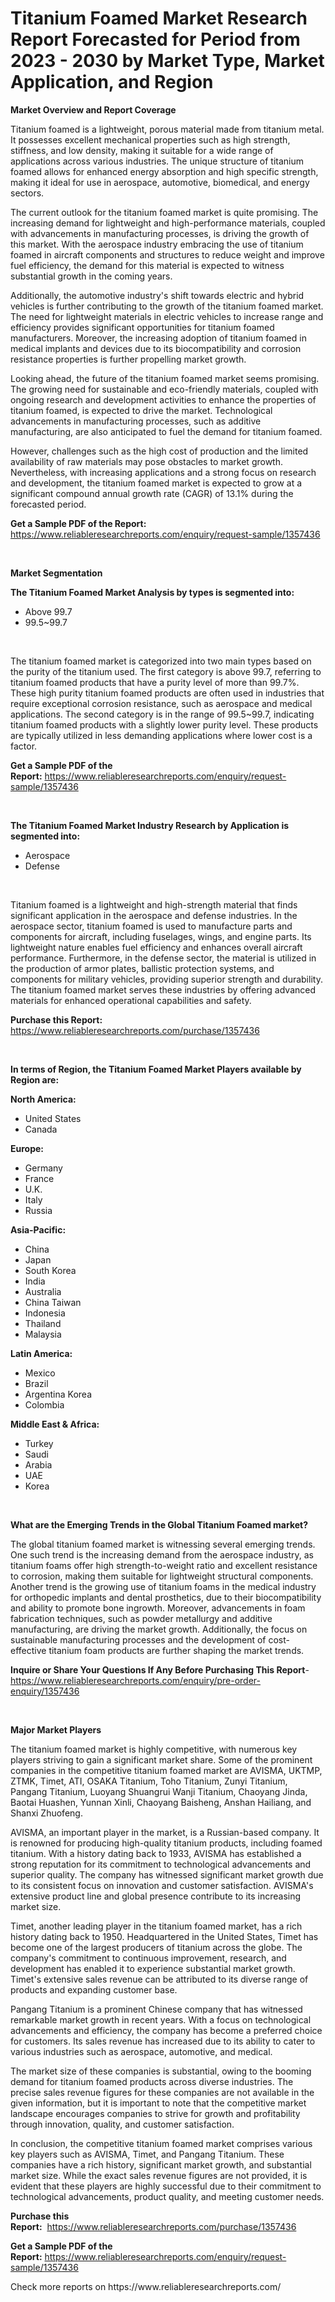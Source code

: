 <p><h1>Titanium Foamed Market Research Report Forecasted for Period from 2023 -  2030 by Market Type, Market Application, and Region</h1></p><p><strong>Market Overview and Report Coverage</strong></p>
<p><p>Titanium foamed is a lightweight, porous material made from titanium metal. It possesses excellent mechanical properties such as high strength, stiffness, and low density, making it suitable for a wide range of applications across various industries. The unique structure of titanium foamed allows for enhanced energy absorption and high specific strength, making it ideal for use in aerospace, automotive, biomedical, and energy sectors.</p><p>The current outlook for the titanium foamed market is quite promising. The increasing demand for lightweight and high-performance materials, coupled with advancements in manufacturing processes, is driving the growth of this market. With the aerospace industry embracing the use of titanium foamed in aircraft components and structures to reduce weight and improve fuel efficiency, the demand for this material is expected to witness substantial growth in the coming years.</p><p>Additionally, the automotive industry's shift towards electric and hybrid vehicles is further contributing to the growth of the titanium foamed market. The need for lightweight materials in electric vehicles to increase range and efficiency provides significant opportunities for titanium foamed manufacturers. Moreover, the increasing adoption of titanium foamed in medical implants and devices due to its biocompatibility and corrosion resistance properties is further propelling market growth.</p><p>Looking ahead, the future of the titanium foamed market seems promising. The growing need for sustainable and eco-friendly materials, coupled with ongoing research and development activities to enhance the properties of titanium foamed, is expected to drive the market. Technological advancements in manufacturing processes, such as additive manufacturing, are also anticipated to fuel the demand for titanium foamed.</p><p>However, challenges such as the high cost of production and the limited availability of raw materials may pose obstacles to market growth. Nevertheless, with increasing applications and a strong focus on research and development, the titanium foamed market is expected to grow at a significant compound annual growth rate (CAGR) of 13.1% during the forecasted period.</p></p>
<p><strong>Get a Sample PDF of the Report:</strong> <a href="https://www.reliableresearchreports.com/enquiry/request-sample/1357436">https://www.reliableresearchreports.com/enquiry/request-sample/1357436</a></p>
<p>&nbsp;</p>
<p><strong>Market Segmentation</strong></p>
<p><strong>The Titanium Foamed Market Analysis by types is segmented into:</strong></p>
<p><ul><li>Above 99.7</li><li>99.5~99.7</li></ul></p>
<p>&nbsp;</p>
<p><p>The titanium foamed market is categorized into two main types based on the purity of the titanium used. The first category is above 99.7, referring to titanium foamed products that have a purity level of more than 99.7%. These high purity titanium foamed products are often used in industries that require exceptional corrosion resistance, such as aerospace and medical applications. The second category is in the range of 99.5~99.7, indicating titanium foamed products with a slightly lower purity level. These products are typically utilized in less demanding applications where lower cost is a factor.</p></p>
<p><strong>Get a Sample PDF of the Report:</strong>&nbsp;<a href="https://www.reliableresearchreports.com/enquiry/request-sample/1357436">https://www.reliableresearchreports.com/enquiry/request-sample/1357436</a></p>
<p>&nbsp;</p>
<p><strong>The Titanium Foamed Market Industry Research by Application is segmented into:</strong></p>
<p><ul><li>Aerospace</li><li>Defense</li></ul></p>
<p>&nbsp;</p>
<p><p>Titanium foamed is a lightweight and high-strength material that finds significant application in the aerospace and defense industries. In the aerospace sector, titanium foamed is used to manufacture parts and components for aircraft, including fuselages, wings, and engine parts. Its lightweight nature enables fuel efficiency and enhances overall aircraft performance. Furthermore, in the defense sector, the material is utilized in the production of armor plates, ballistic protection systems, and components for military vehicles, providing superior strength and durability. The titanium foamed market serves these industries by offering advanced materials for enhanced operational capabilities and safety.</p></p>
<p><strong>Purchase this Report:</strong>&nbsp; <a href="https://www.reliableresearchreports.com/purchase/1357436">https://www.reliableresearchreports.com/purchase/1357436</a></p>
<p>&nbsp;</p>
<p><strong>In terms of Region, the Titanium Foamed Market Players available by Region are:</strong></p>
<p>
    <p> <strong> North America: </strong>
        <ul>
            <li>United States</li>
            <li>Canada</li>
        </ul>
        </p> 
    <p> <strong> Europe: </strong>
        <ul>
            <li>Germany</li>
            <li>France</li>
            <li>U.K.</li>
            <li>Italy</li>
            <li>Russia</li>
        </ul>
        </p> 
    <p> <strong> Asia-Pacific: </strong>
        <ul>
            <li>China</li>
            <li>Japan</li>
            <li>South Korea</li>
            <li>India</li>
            <li>Australia</li>
            <li>China Taiwan</li>
            <li>Indonesia</li>
            <li>Thailand</li>
            <li>Malaysia</li>
        </ul>
        </p> 
    <p> <strong> Latin America: </strong>
        <ul>
            <li>Mexico</li>
            <li>Brazil</li>
            <li>Argentina Korea</li>
            <li>Colombia</li>
        </ul>
        </p> 
    <p> <strong> Middle East & Africa: </strong>
        <ul>
            <li>Turkey</li>
            <li>Saudi</li>
            <li>Arabia</li>
            <li>UAE</li>
            <li>Korea</li>
        </ul>
    </p>
    </p>
<p>&nbsp;</p>
<p><strong>What are the Emerging Trends in the Global Titanium Foamed market?</strong></p>
<p><p>The global titanium foamed market is witnessing several emerging trends. One such trend is the increasing demand from the aerospace industry, as titanium foams offer high strength-to-weight ratio and excellent resistance to corrosion, making them suitable for lightweight structural components. Another trend is the growing use of titanium foams in the medical industry for orthopedic implants and dental prosthetics, due to their biocompatibility and ability to promote bone ingrowth. Moreover, advancements in foam fabrication techniques, such as powder metallurgy and additive manufacturing, are driving the market growth. Additionally, the focus on sustainable manufacturing processes and the development of cost-effective titanium foam products are further shaping the market trends.</p></p>
<p><strong>Inquire or Share Your Questions If Any Before Purchasing This Report</strong>- <a href="https://www.reliableresearchreports.com/enquiry/pre-order-enquiry/1357436">https://www.reliableresearchreports.com/enquiry/pre-order-enquiry/1357436</a></p>
<p>&nbsp;</p>
<p><strong>Major Market Players</strong></p>
<p><p>The titanium foamed market is highly competitive, with numerous key players striving to gain a significant market share. Some of the prominent companies in the competitive titanium foamed market are AVISMA, UKTMP, ZTMK, Timet, ATI, OSAKA Titanium, Toho Titanium, Zunyi Titanium, Pangang Titanium, Luoyang Shuangrui Wanji Titanium, Chaoyang Jinda, Baotai Huashen, Yunnan Xinli, Chaoyang Baisheng, Anshan Hailiang, and Shanxi Zhuofeng.</p><p>AVISMA, an important player in the market, is a Russian-based company. It is renowned for producing high-quality titanium products, including foamed titanium. With a history dating back to 1933, AVISMA has established a strong reputation for its commitment to technological advancements and superior quality. The company has witnessed significant market growth due to its consistent focus on innovation and customer satisfaction. AVISMA's extensive product line and global presence contribute to its increasing market size.</p><p>Timet, another leading player in the titanium foamed market, has a rich history dating back to 1950. Headquartered in the United States, Timet has become one of the largest producers of titanium across the globe. The company's commitment to continuous improvement, research, and development has enabled it to experience substantial market growth. Timet's extensive sales revenue can be attributed to its diverse range of products and expanding customer base.</p><p>Pangang Titanium is a prominent Chinese company that has witnessed remarkable market growth in recent years. With a focus on technological advancements and efficiency, the company has become a preferred choice for customers. Its sales revenue has increased due to its ability to cater to various industries such as aerospace, automotive, and medical.</p><p>The market size of these companies is substantial, owing to the booming demand for titanium foamed products across diverse industries. The precise sales revenue figures for these companies are not available in the given information, but it is important to note that the competitive market landscape encourages companies to strive for growth and profitability through innovation, quality, and customer satisfaction.</p><p>In conclusion, the competitive titanium foamed market comprises various key players such as AVISMA, Timet, and Pangang Titanium. These companies have a rich history, significant market growth, and substantial market size. While the exact sales revenue figures are not provided, it is evident that these players are highly successful due to their commitment to technological advancements, product quality, and meeting customer needs.</p></p>
<p><strong>Purchase this Report:</strong>&nbsp;&nbsp;<a href="https://www.reliableresearchreports.com/purchase/1357436">https://www.reliableresearchreports.com/purchase/1357436</a></p>
<p></p>
<p><strong>Get a Sample PDF of the Report:</strong>&nbsp;<a href="https://www.reliableresearchreports.com/enquiry/request-sample/1357436">https://www.reliableresearchreports.com/enquiry/request-sample/1357436</a></p>
<p>Check more reports on https://www.reliableresearchreports.com/</p>